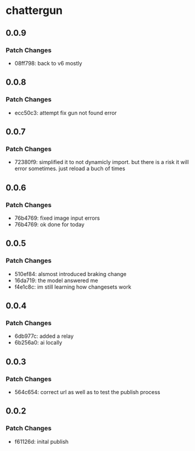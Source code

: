 # chattergun

## 0.0.9

### Patch Changes

- 08ff798: back to v6 mostly

## 0.0.8

### Patch Changes

- ecc50c3: attempt fix gun not found error

## 0.0.7

### Patch Changes

- 72380f9: simplified it to not dynamicly import. but there is a risk it will error sometimes. just reload a buch of times

## 0.0.6

### Patch Changes

- 76b4769: fixed image input errors
- 76b4769: ok done for today

## 0.0.5

### Patch Changes

- 510ef84: alsmost introduced braking change
- 16da719: the model answered me
- f4e1c8c: im still learning how changesets work

## 0.0.4

### Patch Changes

- 6db977c: added a relay
- 6b256a0: ai locally

## 0.0.3

### Patch Changes

- 564c654: correct url as well as to test the publish process

## 0.0.2

### Patch Changes

- f61126d: inital publish
